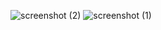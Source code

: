 
![screenshot (2)](https://user-images.githubusercontent.com/96513716/191336990-952c2431-ed79-4c0c-877f-bde1c8258709.png)
![screenshot (1)](https://user-images.githubusercontent.com/96513716/191337013-2129a95d-daf8-4043-8248-e6a625012118.png)
